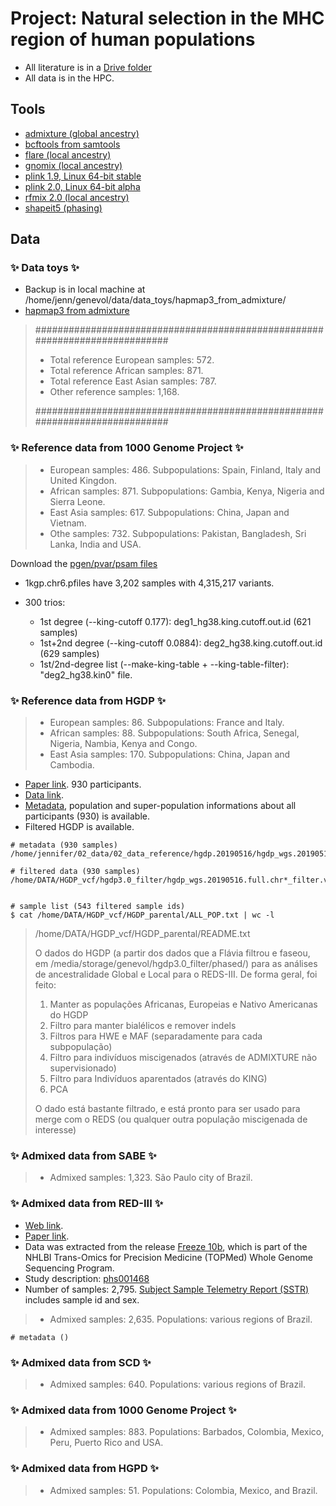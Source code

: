 
 # Project: Natural selection in the MHC region of human populations

 - All literature is in a [Drive folder](https://drive.google.com/drive/folders/1-vxYakHmMx_JnguiSXql8hGfvvYGoM34?usp=drive_link)
 - All data is in the HPC.



## Tools

- [admixture (global ancestry)](https://dalexander.github.io/admixture/download.html)
- [bcftools from samtools](https://samtools.github.io/bcftools/howtos/install.html)
- [flare (local ancestry)](https://github.com/browning-lab/flare)
- [gnomix (local ancestry)](https://github.com/AI-sandbox/gnomix)
- [plink 1.9, Linux 64-bit stable](https://www.cog-genomics.org/plink/1.9/)
- [plink 2.0, Linux 64-bit alpha](https://www.cog-genomics.org/plink/2.0/)
- [rfmix 2.0 (local ancestry)](https://github.com/slowkoni/rfmix)
- [shapeit5 (phasing)](https://odelaneau.github.io/shapeit5/)



## Data

### :sparkles: **Data toys** :sparkles:
 - Backup is in local machine at /home/jenn/genevol/data/data_toys/hapmap3_from_admixture/
 - [hapmap3 from admixture](https://dalexander.github.io/admixture/download.html)



> ############################################################################
> - Total reference European samples: 572.
> - Total reference African samples: 871.
> - Total reference East Asian samples: 787.
> - Other reference samples: 1,168.
>
> ############################################################################



### :sparkles: **Reference data from 1000 Genome Project** :sparkles:

> - European samples: 486. Subpopulations: Spain, Finland, Italy and United Kingdon.
> - African samples: 871. Subpopulations: Gambia, Kenya, Nigeria and Sierra Leone.
> - East Asia samples: 617. Subpopulations: China, Japan and Vietnam.
> - Othe samples: 732. Subpopulations: Pakistan, Bangladesh, Sri Lanka, India and USA.


Download the [pgen/pvar/psam files](https://www.cog-genomics.org/plink/2.0/resources#phase3_1kg)
- 1kgp.chr6.pfiles have 3,202 samples with 4,315,217 variants.

- 300 trios:
  - 1st degree (--king-cutoff 0.177): deg1_hg38.king.cutoff.out.id (621 samples)
  - 1st+2nd degree (--king-cutoff 0.0884): deg2_hg38.king.cutoff.out.id (629 samples)
  - 1st/2nd-degree list (--make-king-table + --king-table-filter): "deg2_hg38.kin0" file.



### :sparkles: **Reference data from HGDP** :sparkles:

> - European samples: 86. Subpopulations: France and Italy.
> - African samples: 88. Subpopulations: South Africa, Senegal, Nigeria, Nambia, Kenya and Congo.
> - East Asia samples: 170. Subpopulations: China, Japan and Cambodia.

 - [Paper link](https://pmc.ncbi.nlm.nih.gov/articles/PMC7115999/). 930 participants.
 - [Data link](https://ngs.sanger.ac.uk/production/hgdp/hgdp_wgs.20190516/).
 - [Metadata](https://ngs.sanger.ac.uk/production/hgdp/hgdp_wgs.20190516/metadata/), population and super-population informations about all participants (930) is available.
 - Filtered HGDP is available.

```
# metadata (930 samples)
/home/jennifer/02_data/02_data_reference/hgdp.20190516/hgdp_wgs.20190516.metadata.txt

# filtered data (930 samples)
/home/DATA/HGDP_vcf/hgdp3.0_filter/hgdp_wgs.20190516.full.chr*_filter.vcf.gz


# sample list (543 filtered sample ids)
$ cat /home/DATA/HGDP_vcf/HGDP_parental/ALL_POP.txt | wc -l
```
 > /home/DATA/HGDP_vcf/HGDP_parental/README.txt
 >
 > O dados do HGDP (a partir dos dados que a Flávia filtrou e faseou, em /media/storage/genevol/hgdp3.0_filter/phased/) para as análises de ancestralidade Global e Local para o REDS-III. De forma geral, foi feito:
 > 1. Manter as populações Africanas, Europeias e Nativo Americanas do HGDP
 > 2. Filtro para manter bialélicos e remover indels
 > 3. Filtros para HWE e MAF (separadamente para cada subpopulação)
 > 4. Filtro para indivíduos miscigenados (através de ADMIXTURE não supervisionado)
 > 5. Filtro para Indivíduos aparentados (através do KING)
 > 6. PCA
 >
 > O dado está bastante filtrado, e está pronto para ser usado para merge com o REDS (ou qualquer outra população miscigenada de interesse)


### :sparkles: **Admixed data from SABE** :sparkles:

> - Admixed samples: 1,323. São Paulo city of Brazil.


### :sparkles: **Admixed data from RED-III** :sparkles:

 - [Web link](https://redsivp.com/reds-iii/).
 - [Paper link](https://pmc.ncbi.nlm.nih.gov/articles/PMC4383641/).
 - Data was extracted from the release [Freeze 10b](https://www.ncbi.nlm.nih.gov/projects/gap/cgi-bin/document.cgi?study_id=phs001569.v1.p1&phd=8693), which is part of the NHLBI Trans-Omics for Precision Medicine (TOPMed) Whole Genome Sequencing Program.
 - Study description: [phs001468](https://www.ncbi.nlm.nih.gov/projects/gap/cgi-bin/study.cgi?study_id=phs001468.v3.p1)
 - Number of samples: 2,795. [Subject Sample Telemetry Report (SSTR)](https://www.ncbi.nlm.nih.gov/gap/sstr/report/phs001468.v3.p1) includes sample id and sex.

> - Admixed samples: 2,635. Populations: various regions of Brazil.

```
# metadata ()
```


### :sparkles: **Admixed data from SCD** :sparkles:

> - Admixed samples: 640. Populations: various regions of Brazil.


### :sparkles: **Admixed data from 1000 Genome Project** :sparkles:

> - Admixed samples: 883. Populations: Barbados, Colombia, Mexico, Peru, Puerto Rico and USA.


### :sparkles: **Admixed data from HGPD** :sparkles:

> - Admixed samples: 51. Populations: Colombia, Mexico, and Brazil.